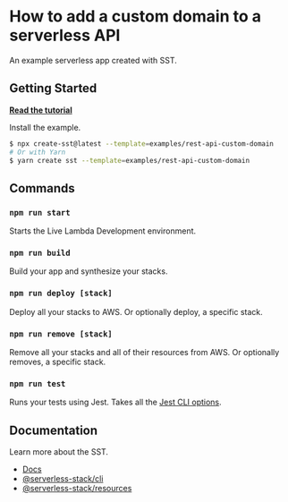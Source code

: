 # How to add a custom domain to a serverless API

An example serverless app created with SST.

## Getting Started

[**Read the tutorial**](https://sst.dev/examples/how-to-add-a-custom-domain-to-a-serverless-api.html)

Install the example.

```bash
$ npx create-sst@latest --template=examples/rest-api-custom-domain
# Or with Yarn
$ yarn create sst --template=examples/rest-api-custom-domain
```

## Commands

### `npm run start`

Starts the Live Lambda Development environment.

### `npm run build`

Build your app and synthesize your stacks.

### `npm run deploy [stack]`

Deploy all your stacks to AWS. Or optionally deploy, a specific stack.

### `npm run remove [stack]`

Remove all your stacks and all of their resources from AWS. Or optionally removes, a specific stack.

### `npm run test`

Runs your tests using Jest. Takes all the [Jest CLI options](https://jestjs.io/docs/en/cli).

## Documentation

Learn more about the SST.

- [Docs](https://docs.sst.dev/)
- [@serverless-stack/cli](https://docs.sst.dev/packages/cli)
- [@serverless-stack/resources](https://docs.sst.dev/packages/resources)
